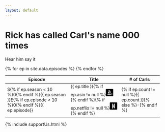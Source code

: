 ```yaml
---
layout: default
---
```


<div class="jumbotron text-center">
	<div class="container">
		<h1>Rick has <noscript>called</noscript>
		<script>
			document.write(["called", "howled", "screeched", "shrieked", "squalled", "squealed", "yelped", "screamed", "bawled", "bellowed", "cried", "hollered", "roared", "shouted", "exclaimed"][Math.floor(Math.random() * 14 - 1)]);
		</script>
		 Carl's name <span id="odometer" class="odometer">000
		<script>
			setTimeout(function() {
				odometer.textContent = {% assign total = 0 %}{% for ep in site.data.episodes %}{% assign total = total | plus: ep.count %}{% endfor %}{{total}};
			}, 1000);
		</script>
		</span> times</h1>
		<audio id="caaarl" src="caaarl.mp3" preload="none">
			Your broswer does not support the audio element. Perhaps you should upgrade to <a href="http://google.com/chrome">one that does</a> to enjoy the sound of Caaarl.
		</audio>
		<p><a class="btn btn-primary btn-lg" role="button" onclick="document.getElementById('caaarl').play()">Hear him say it</a></p>
	</div>
</div>
<div class="container">
	<div id="chart"></div>
	<div class="row-fluid">
		<div class="col-md-9 table-responsive" style="padding-left: 0;">
			<table class="table table-striped">
				<thead>
					<tr>
						<th>Episode</th>
						<th>Title</th>
						<th># of Carls</th>
					</tr>
				</thead>
				<tbody>
					{% for ep in site.data.episodes %}
					<tr>
						<td>S{% if ep.season < 10 %}0{% endif %}{{ ep.season }}E{% if ep.episode < 10 %}0{% endif %}{{ ep.episode}}</td>
						<td>{{ ep.title }}<span class="pull-right">{% if ep.asin != null %}<a href="http://amazon.com/dp/{{ ep.asin }}/?tag=caaarl-20" target="_blank" title="Watch on Amazon Instant"><img class="social" src="/images/glyphicons/social-8-amazon.png" srcset="/images/glyphicons/social-8-amazon@2x.png 2x, /images/glyphicons/social-8-amazon@3x.png 3x"></a>{% endif %}{% if ep.netflix != null %}<a href="http://www.netflix.com/WiPlayer?movieid={{ ep.netflix }}" target="_blank" title="Watch on Netflix" class="pull-right"><img class="social" src="/images/glyphicons/social-56-netflix.png" srcset="/images/glyphicons/social-56-netflix@2x.png 2x, /images/glyphicons/social-56-netflix@3x.png 3x"></a>{% endif %}</span></td>
						<td>{% if ep.count != null %}{{ ep.count }}{% else %}-{% endif %}</td>
					</tr>
					{% endfor %}
				</tbody>
			</table>
		</div>
		{% include supportUs.html %}
	</div>
</div>